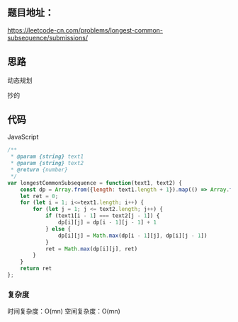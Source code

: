 ## 题目地址：

https://leetcode-cn.com/problems/longest-common-subsequence/submissions/



## 思路

动态规划

抄的



## 代码

JavaScript

```javascript
/**
 * @param {string} text1
 * @param {string} text2
 * @return {number}
 */
var longestCommonSubsequence = function(text1, text2) {
    const dp = Array.from({length: text1.length + 1}).map(() => Array.from({length: text2.length + 1}).fill(0));
    let ret = 0;
    for (let i = 1; i<=text1.length; i++) {
        for (let j = 1; j <= text2.length; j++) {
            if (text1[i - 1] === text2[j - 1]) {
                dp[i][j] = dp[i - 1][j - 1] + 1
            } else {
                dp[i][j] = Math.max(dp[i - 1][j], dp[i][j - 1])
            }
            ret = Math.max(dp[i][j], ret)
        }
    }
    return ret
};
```



### 复杂度

时间复杂度：O(mn)
空间复杂度：O(mn)